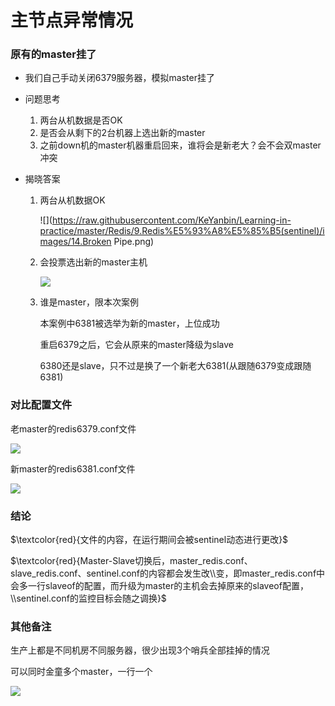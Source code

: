# 主节点异常情况

### 原有的master挂了

- 我们自己手动关闭6379服务器，模拟master挂了

- 问题思考

  1. 两台从机数据是否OK
  2. 是否会从剩下的2台机器上选出新的master
  3. 之前down机的master机器重启回来，谁将会是新老大？会不会双master冲突

- 揭晓答案

  1. 两台从机数据OK

     ![](https://raw.githubusercontent.com/KeYanbin/Learning-in-practice/master/Redis/9.Redis%E5%93%A8%E5%85%B5(sentinel)/images/14.Broken Pipe.png)

  2. 会投票选出新的master主机

     ![](images/15.sentinel选举.png)

  3. 谁是master，限本次案例

     本案例中6381被选举为新的master，上位成功

     重启6379之后，它会从原来的master降级为slave

     6380还是slave，只不过是换了一个新老大6381(从跟随6379变成跟随6381)


### 对比配置文件

老master的redis6379.conf文件

![](images/16.旧master配置文件重写.jpg)

新master的redis6381.conf文件

![](images/17.slave升master配置文件重写.jpg)

### 结论

$\textcolor{red}{文件的内容，在运行期间会被sentinel动态进行更改}$

$\textcolor{red}{Master-Slave切换后，master_redis.conf、slave_redis.conf、sentinel.conf的内容都会发生改\\变，即master_redis.conf中会多一行slaveof的配置，而升级为master的主机会去掉原来的slaveof配置，\\sentinel.conf的监控目标会随之调换}$

### 其他备注

生产上都是不同机房不同服务器，很少出现3个哨兵全部挂掉的情况

可以同时金童多个master，一行一个

![](images/18.多master监控.jpg)

